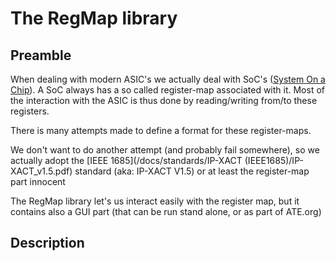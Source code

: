 # The RegMap library

## Preamble
When dealing with modern ASIC's we actually deal with SoC's ([System On a Chip](https://en.wikipedia.org/wiki/System_on_a_chip)). A SoC always has a so called register-map associated with it. Most of the interaction with the ASIC is thus done by reading/writing from/to these registers.

There is many attempts made to define a format for these register-maps.

We don't want to do another attempt (and probably fail somewhere), so we actually adopt the [IEEE 1685](/docs/standards/IP-XACT (IEEE1685)/IP-XACT_v1.5.pdf) standard (aka: IP-XACT V1.5) or at least the register-map part innocent

The RegMap library let's us interact easily with the register map, but it contains also a GUI part (that can be run stand alone, or as part of ATE.org)

## Description
